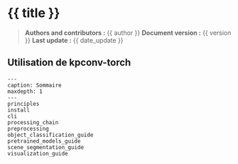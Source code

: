 # {{ title }}

> **Authors and contributors :** {{ author }}
> **Document version :** {{ version }}
> **Last update :** {{ date_update }}

## Utilisation de kpconv-torch

```{toctree}
---
caption: Sommaire
maxdepth: 1
---
principles
install
cli
processing_chain
preprocessing
object_classification_guide
pretrained_models_guide
scene_segmentation_guide
visualization_guide
```
